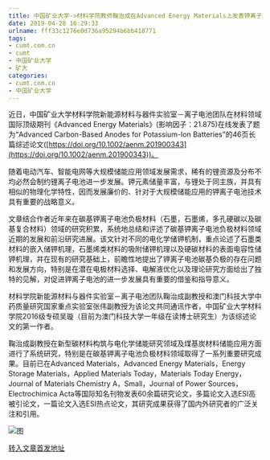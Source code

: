 ```yaml
---
title: 中国矿业大学->材料学院教师鞠治成在Advanced Energy Materials上发表钾离子电池综述论文 | cumt.com.cn
date: 2019-04-28 16:29:33
urlname: fff33c1276e0d736a95294b6bb418771
tags: 
- cumt.com.cn
- cumt
- 中国矿业大学
- 矿大
categories:
- cumt.com.cn
- 中国矿业大学
---
```


近日，中国矿业大学材料学院新能源材料与器件实验室－离子电池团队在材料领域国际顶级期刊《Advanced Energy Materials》(影响因子：21.875)在线发表了题为“Advanced Carbon-Based Anodes for Potassium-Ion Batteries”的46页长篇综述论文([https://doi.org/10.1002/aenm.201900343](https://doi.org/10.1002/aenm.201900343))。

随着电动汽车、智能电网等大规模储能应用领域发展需求，稀有的锂资源及分布不均必然会制约锂离子电池进一步发展。钾元素储量丰富，与锂处于同主族，并具有相似的物理化学特性，因而发展廉价的、针对于大规模储能应用的钾离子电池技术具有重要的战略意义。

文章结合作者近年来在碳基钾离子电池负极材料（石墨，石墨烯，多孔硬碳以及碳基复合材料）领域的研究积累，系统地总结和评述了碳基钾离子电池负极材料领域近期的发展和前沿研究进展。该文针对不同的电化学储钾机制，重点论述了石墨类材料的嵌入储钾机理，石墨烯类材料的吸附储钾机理以及硬碳材料的表面电容性储钾机理，并在现有的研究基础上，前瞻性地提出了钾离子电池碳基负极的存在问题和发展方向，特别是在潜在电极材料选择、电解液优化以及理论研究方面给出了独特的见解，对促进钾离子电池的进一步发展具有重要的借鉴和指导意义。

材料学院新能源材料与器件实验室－离子电池团队鞠治成副教授和澳门科技大学中药质量研究国家重点实验室张伟副教授为该论文共同通讯作者，中国矿业大学材料学院2016级专硕吴璇（目前为澳门科技大学一年级在读博士研究生）为该综述论文的第一作者。

鞠治成副教授在新型碳材料构筑与电化学储能研究领域及煤基炭材料储能应用方面进行了系统研究，特别是在碳基钾离子电池负极材料领域取得了一系列重要研究成果。目前已在Advanced Materials，Advanced Energy Materials，Energy Storage Materials，Applied Materials Today，Materials Today Energy，Journal of Materials Chemistry A，Small，Journal of Power Sources，Electrochimica Acta等国际知名刊物发表60余篇研究论文，多篇论文入选ESI高被引论文，一篇论文入选ESI热点论文，其研究成果获得了国内外研究者的广泛关注和引用。

![图](http://xwzx.cumt.edu.cn/_upload/article/images/a7/29/20f784b04cdb8616c43b9ebf6114/5ab4b707-c8a5-491e-b5c8-6c90dd7db29c.png)

[转入文章首发地址](http://xwzx.cumt.edu.cn/f7/49/c513a522057/page.htm)